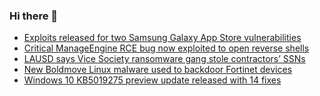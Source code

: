 ### Hi there 👋

<!--START_SECTION:feed-->
* [Exploits released for two Samsung Galaxy App Store vulnerabilities](https://www.bleepingcomputer.com/news/security/exploits-released-for-two-samsung-galaxy-app-store-vulnerabilities/)
* [Critical ManageEngine RCE bug now exploited to open reverse shells](https://www.bleepingcomputer.com/news/security/critical-manageengine-rce-bug-now-exploited-to-open-reverse-shells/)
* [LAUSD says Vice Society ransomware gang stole contractors’ SSNs](https://www.bleepingcomputer.com/news/security/lausd-says-vice-society-ransomware-gang-stole-contractors-ssns/)
* [New Boldmove Linux malware used to backdoor Fortinet devices](https://www.bleepingcomputer.com/news/security/new-boldmove-linux-malware-used-to-backdoor-fortinet-devices/)
* [Windows 10 KB5019275 preview update released with 14 fixes](https://www.bleepingcomputer.com/news/microsoft/windows-10-kb5019275-preview-update-released-with-14-fixes/)
<!--END_SECTION:feed-->

<!--
**frankenk/frankenk** is a ✨ _special_ ✨ repository because its `README.md` (this file) appears on your GitHub profile.

Here are some ideas to get you started:

- 🔭 I’m currently working on ...
- 🌱 I’m currently learning ...
- 👯 I’m looking to collaborate on ...
- 🤔 I’m looking for help with ...
- 💬 Ask me about ...
- 📫 How to reach me: ...
- 😄 Pronouns: ...
- ⚡ Fun fact: ...
-->



